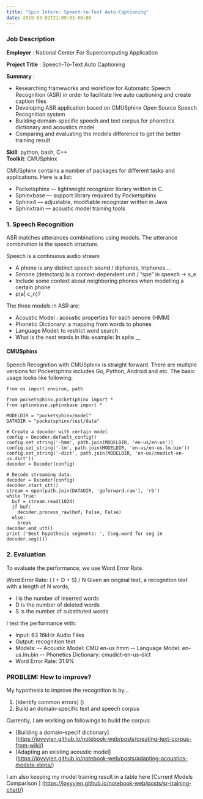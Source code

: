 ```yaml
---
title: "Spin Intern: Speech-to-Text Auto-Captioning"
date: 2019-03-01T21:09:03-06:00
---
```


### Job Description

**Employer** : National Center For Supercomputing Application

**Project Title** : Speech-To-Text Auto Captioning

**Summary** :

- Researching frameworks and workflow for Automatic Speech Recognition (ASR) in order to facilitate live auto captioning and create caption files
- Developing ASR application based on CMUSphinx Open Source Speech Recognition system
- Building domain-specific speech and text corpus for phonetics dictionary and acoustics model
- Comparing and evaluating the models difference to get the better training result

**Skill**: python, bash, C++ <br>
**Toolkit**: CMUSphinx

<!--more--> 

CMUSphinx contains a number of packages for different tasks and applications. 
Here is a list: 

- Pocketsphinx — lightweight recognizer library written in C.
- Sphinxbase — support library required by Pocketsphinx
- Sphinx4 — adjustable, modifiable recognizer written in Java
- Sphinxtrain — acoustic model training tools

### 1. Speech Recognition

ASR matches utterances combinations using models. The utterance combination is the speech structure. 

Speech is a continuous audio stream 

- A phone is any distinct speech sound / diphones, triphones …
- Senone (detectors) is a  context-dependent unit / “spe” in speech → s_e 
- Include some context about neighboring phones when modelling a certain phone
- p(a| c_n)? 

The three models in ASR are:

- Acoustic Model : acoustic properties for each senone (HMM)
- Phonetic Dictionary: a mapping from words to phones
- Language Model: to restrict word search
- What is the next words in this example: In spite __

#### CMUSphinx

Speech Recognition with CMUSphinx is straight forward. There are multiple versions for Pocketsphinx includes Go, Python, Android and etc.
The basic usage looks like following: 

```
from os import environ, path

from pocketsphinx.pocketsphinx import *
from sphinxbase.sphinxbase import *

MODELDIR = "pocketsphinx/model"
DATADIR = "pocketsphinx/test/data"

# Create a decoder with certain model
config = Decoder.default_config()
config.set_string('-hmm', path.join(MODELDIR, 'en-us/en-us'))
config.set_string('-lm', path.join(MODELDIR, 'en-us/en-us.lm.bin'))
config.set_string('-dict', path.join(MODELDIR, 'en-us/cmudict-en-us.dict'))
decoder = Decoder(config)

# Decode streaming data.
decoder = Decoder(config)
decoder.start_utt()
stream = open(path.join(DATADIR, 'goforward.raw'), 'rb')
while True:
  buf = stream.read(1024)
  if buf:
    decoder.process_raw(buf, False, False)
  else:
    break
decoder.end_utt()
print ('Best hypothesis segments: ', [seg.word for seg in decoder.seg()])

``` 

### 2. Evaluation

To evaluate the performance, we use Word Error Rate.

Word Error Rate: ( I + D + S) / N
Given an original text, a recognition text with a length of N words, 

- I is the number of inserted words
- D is the number of deleted words
- S is the number of substituted words

I test the performance with: 

- Input: 63 16kHz Audio Files
- Output: recognition text
- Models: 
-- Acoustic Model: CMU en-us hmm 
-- Language Model: en-us.lm.bin
-- Phonetics Dictionary: cmudict-en-us-dict
- Word Error Rate: 31.9%

### PROBLEM: How to improve?
My hypothesis to improve the recognition is by...
1. [Identify common errors] ()
2. Build an domain-specific text and speech corpus

Currently, I am working on followings to build the corpus: 

- [Building a domain-specif dictionary] (https://joyyyjen.github.io/notebook-web/posts/creating-text-corpus-from-wiki/)
- [Adapting an existing acoustic model] (https://joyyyjen.github.io/notebook-web/posts/adapting-acoustics-models-steps/)

I am also keeping my model training result in a table here [Current Models Comparison ] (https://joyyyjen.github.io/notebook-web/posts/sr-training-chart/)

